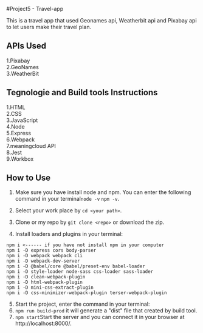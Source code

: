 #Project5 - Travel-app

 This is a travel app that used Geonames api,  Weatherbit api and Pixabay api to let users make their travel plan.

## APIs Used

1.Pixabay<br>
2.GeoNames<br>
3.WeatherBit

## Tegnologie and Build tools Instructions

1.HTML<br>
2.CSS<br>
3.JavaScript<br>
4.Node<br>
5.Express<br>
6.Webpack<br>
7.meaningcloud API<br>
8.Jest<br>
9.Workbox<br>

## How to Use

1. Make sure you have install node and npm. You can enter the following command in your terminal`node -v` `npm -v`.<br>

2. Select your work place by `cd <your path>`.<br>
3. Clone or my repo by `git clone <repo>` or download the zip.
4. Install loaders and plugins in your terminal:<br>
```
npm i <------ if you have not install npm in your computer
npm i -D express cors body-parser
npm i -D webpack webpack cli
npm i -D webpack-dev-server
npm i -D @babel/core @babel/preset-env babel-loader
npm i -D style-loader node-sass css-loader sass-loader
npm i -D clean-webpack-plugin
npm i -D html-webpack-plugin
npm i -D mini-css-extract-plugin
npm i -D css-minimizer-webpack-plugin terser-webpack-plugin
```
5. Start the project, enter the command in your terminal:
1. `npm run build-prod` it will generate a "dist" file that created by build tool.
2. `npm start`Start the server and you can connect it in your browser at http://localhost:8000/. 




